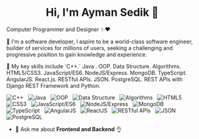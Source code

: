 <h1 align="center">Hi, I'm Ayman Sedik 👋</h1>

<p>Computer Programmer and Designer ✨❤️</p>
<p>📌 I'm a software developer, I aspire to be a world-class software engineer, builder of services for millions of users, 
 seeking a challenging and progressive position to gain knowledge and experience.</p>
 
<p>📌 My key skills include `C++.` Java . OOP. Data Structure. Algorithms. HTML5/CSS3. JavaScript/ES6. 
 NodeJS/Express. MongoDB. TypeScript. AngularJS. React.js. RESTful APIs. JSON. PostgreSQL. REST 
 APIs with Django REST Framework and Python.</p>
 
![C++](https://img.shields.io/badge/C++-%23f2f2f2.svg?style=for-the-badge&logo=C++&logoColor=5294E2)&nbsp;&nbsp;
![Java](https://img.shields.io/badge/Java-%23f2f2f2.svg?style=for-the-badge&logo=Java&logoColor=5294E2)&nbsp;&nbsp;
![OOP](https://img.shields.io/badge/OOP-%23f2f2f2.svg?style=for-the-badge&logo=OOP&logoColor=5294E2)&nbsp;&nbsp;
![Data Structure](https://img.shields.io/badge/Data_Structure-%23f2f2f2.svg?style=for-the-badge&logo=Data_Structure&logoColor=5294E2)&nbsp;&nbsp;
![Algorithms](https://img.shields.io/badge/Algorithms-%23f2f2f2.svg?style=for-the-badge&logo=Algorithms&logoColor=5294E2)&nbsp;&nbsp;
![HTML5](https://img.shields.io/badge/HTML5-%23f2f2f2.svg?style=for-the-badge&logo=HTML5&logoColor=5294E2)&nbsp;&nbsp;
![CSS3](https://img.shields.io/badge/CSS3-%23f2f2f2.svg?style=for-the-badge&logo=CSS3&logoColor=5294E2)&nbsp;&nbsp;
![JavaScript/ES6](https://img.shields.io/badge/JavaScript/ES6-%23f2f2f2.svg?style=for-the-badge&logo=JavaScript/ES6&logoColor=5294E2)&nbsp;&nbsp;
![NodeJS/Express](https://img.shields.io/badge/NodeJS/Express-%23f2f2f2.svg?style=for-the-badge&logo=NodeJS/Express&logoColor=5294E2)&nbsp;&nbsp;
![MongoDB](https://img.shields.io/badge/MongoDB-%23f2f2f2.svg?style=for-the-badge&logo=MongoDB&logoColor=5294E2)&nbsp;&nbsp;
![TypeScript](https://img.shields.io/badge/TypeScript-%23f2f2f2.svg?style=for-the-badge&logo=TypeScript&logoColor=5294E2)&nbsp;&nbsp;
![AngularJS](https://img.shields.io/badge/AngularJS-%23f2f2f2.svg?style=for-the-badge&logo=AngularJS&logoColor=5294E2)&nbsp;&nbsp;
![ReactJS](https://img.shields.io/badge/ReactJS-%23f2f2f2.svg?style=for-the-badge&logo=ReactJS&logoColor=5294E2)&nbsp;&nbsp;
![RESTful APIs](https://img.shields.io/badge/RESTful_APIs-%23f2f2f2.svg?style=for-the-badge&logo=RESTful_APIs&logoColor=5294E2)&nbsp;&nbsp;
![JSON](https://img.shields.io/badge/JSON-%23f2f2f2.svg?style=for-the-badge&logo=JSON&logoColor=5294E2)&nbsp;&nbsp;
![PostgreSQL](https://img.shields.io/badge/PostgreSQL-%23f2f2f2.svg?style=for-the-badge&logo=PostgreSQL&logoColor=5294E2)&nbsp;&nbsp;
 





- 💬 Ask me about **Frontend and Backend** 👌
